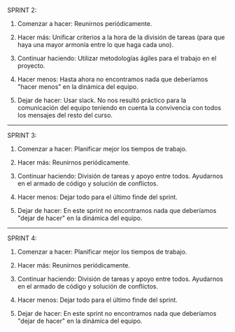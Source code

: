 SPRINT 2:

1. Comenzar a hacer:
Reunirnos periódicamente.

2. Hacer más:
Unificar criterios a la hora de la división de tareas (para que haya una mayor armonía entre lo que haga cada uno).

3. Continuar haciendo:
Utilizar metodologías ágiles para el trabajo en el proyecto.

4. Hacer menos:
Hasta ahora no encontramos nada que deberíamos "hacer menos" en la dinámica del equipo.

5. Dejar de hacer:
Usar slack. No nos resultó práctico para la comunicación del equipo teniendo en cuenta la convivencia con todos los mensajes del resto del curso.


------------------------------------------------------------------------------------------------------------------------------------------------------------------------

SPRINT 3:

1. Comenzar a hacer:
Planificar mejor los tiempos de trabajo.

2. Hacer más:
Reunirnos periódicamente.

3. Continuar haciendo:
División de tareas y apoyo entre todos. Ayudarnos en el armado de código y solución de conflictos.

4. Hacer menos:
Dejar todo para el último finde del sprint.

5. Dejar de hacer:
En este sprint no encontramos nada que deberíamos "dejar de hacer" en la dinámica del equipo.


------------------------------------------------------------------------------------------------------------------------------------------------------------------------

SPRINT 4:

1. Comenzar a hacer:
Planificar mejor los tiempos de trabajo.

2. Hacer más:
Reunirnos periódicamente.

3. Continuar haciendo:
División de tareas y apoyo entre todos. Ayudarnos en el armado de código y solución de conflictos.

4. Hacer menos:
Dejar todo para el último finde del sprint.

5. Dejar de hacer:
En este sprint no encontramos nada que deberíamos "dejar de hacer" en la dinámica del equipo.